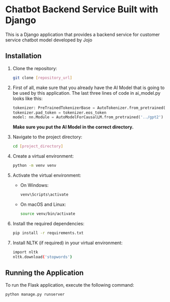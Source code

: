 # Chatbot Backend Service Built with Django

This is a Django application that provides a backend service for customer service chatbot model developed by Jojo

## Installation


1. Clone the repository:

    ```bash
    git clone [repository_url]
    ```
2. First of all, make sure that you already have the AI Model that is going to be used by this application. The last three lines of code in ai_model.py looks like this:
    ```python
    tokenizer: PreTrainedTokenizerBase = AutoTokenizer.from_pretrained('gpt2')
    tokenizer.pad_token = tokenizer.eos_token
    model: nn.Module = AutoModelForCausalLM.from_pretrained('../gpt2')
    ```
    **Make sure you put the AI Model in the correct directory.**

3. Navigate to the project directory:

    ```bash
    cd [project_directory]
    ```

4. Create a virtual environment:

    ```bash
    python -m venv venv
    ```

5. Activate the virtual environment:

    - On Windows:

      ```bash
      venv\Scripts\activate
      ```

    - On macOS and Linux:

      ```bash
      source venv/bin/activate
      ```

6. Install the required dependencies:

    ```bash
    pip install -r requirements.txt
    ```

7. Install NLTK (if required) in your virtual environment:

    ```bash
    import nltk
    nltk.download('stopwords')
    ```

## Running the Application

To run the Flask application, execute the following command:
```bash
python manage.py runserver
```